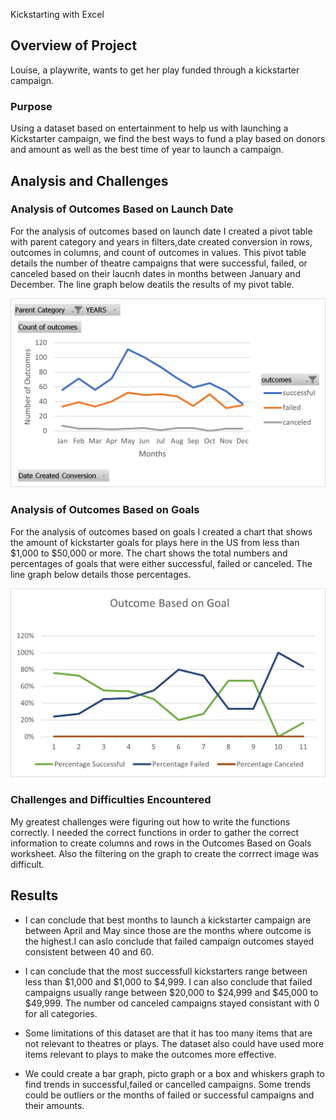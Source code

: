  Kickstarting with Excel

## Overview of Project
Louise, a playwrite, wants to get her play funded through a kickstarter campaign.   
### Purpose
Using a dataset based on entertainment to help us with launching a Kickstarter campaign, we find the best ways to fund a play based on donors and amount as well as the best time of year to launch a campaign.
## Analysis and Challenges

### Analysis of Outcomes Based on Launch Date
For the analysis of outcomes based on launch date I created a pivot table with parent category and years in filters,date created conversion in rows, outcomes in columns, and count of outcomes in values. This pivot table details the number of theatre campaigns that were successful, failed, or canceled based on their laucnh dates in months between January and December. The line graph below deatils the results of my pivot table.   

![Theater_Outcomes_vs_Launch](Theater_Outcomes_vs_Launch.png)

### Analysis of Outcomes Based on Goals
For the analysis of outcomes based on goals I created a chart that shows the amount of kickstarter goals for plays here in the US from less than $1,000 to $50,000 or more. The chart shows the total numbers and percentages of goals that were either successful, failed or canceled. The line graph below details those percentages.

![Outcomes vs Goals](Outcomes_vs_Goals.png)

### Challenges and Difficulties Encountered
My greatest challenges were figuring out how to write the functions correctly. I needed the correct functions in order to gather the correct information to create columns and rows in the Outcomes Based on Goals worksheet. Also the filtering on the graph to create the corrrect image was difficult.

## Results

-  I can conclude that best months to launch a kickstarter campaign are between April and May since those are the months where outcome is the highest.I can aslo conclude that failed campaign outcomes stayed consistent between 40 and 60. 

-   I can conclude that the most successfull kickstarters range between less than $1,000 and $1,000 to $4,999. I can also conclude that failed campaigns usually range between $20,000 to $24,999 and $45,000 to $49,999. The number od canceled campaigns stayed consistant with 0 for all categories.

- Some limitations of this dataset are that it has too many items that are not relevant to theatres or plays. The dataset also could have used more items relevant to plays to make the outcomes more effective. 

- We could create a bar graph, picto graph or a box and whiskers graph to find trends in successful,failed or cancelled campaigns. Some trends could be outliers or the months of failed or successful campaigns and their amounts.    
